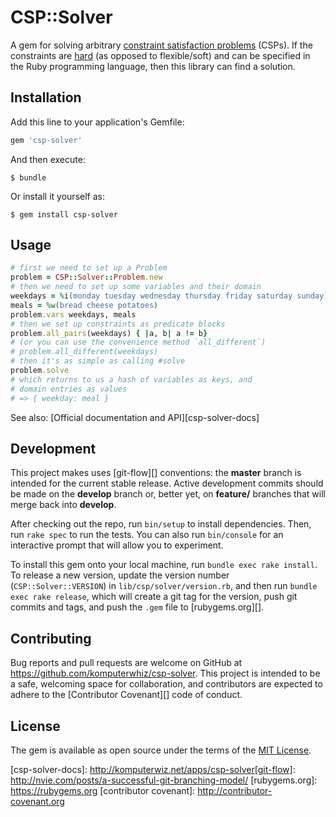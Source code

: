 # CSP::Solver
A gem for solving arbitrary [constraint satisfaction problems][wiki-csp] (CSPs). If the constraints are [hard][hard-constraints] (as opposed to flexible/soft) and can be specified in the Ruby programming language, then this library can find a solution.

## Installation

Add this line to your application's Gemfile:

```ruby
gem 'csp-solver'
```

And then execute:

    $ bundle

Or install it yourself as:

    $ gem install csp-solver

## Usage

```ruby
# first we need to set up a Problem
problem = CSP::Solver::Problem.new
# then we need to set up some variables and their domain
weekdays = %i(monday tuesday wednesday thursday friday saturday sunday)
meals = %w(bread cheese potatoes)
problem.vars weekdays, meals
# then we set up constraints as predicate blocks
problem.all_pairs(weekdays) { |a, b| a != b}
# (or you can use the convenience method `all_different`)
# problem.all_different(weekdays)
# then it's as simple as calling #solve
problem.solve
# which returns to us a hash of variables as keys, and
# domain entries as values
# => { weekday: meal }
```

See also: [Official documentation and API][csp-solver-docs]

## Development

This project makes uses [git-flow][] conventions: the **master** branch is intended for the current stable release. Active development commits should be made on the **develop** branch or, better yet, on **feature/** branches that will merge back into **develop**.

After checking out the repo, run `bin/setup` to install dependencies. Then, run `rake spec` to run the tests. You can also run `bin/console` for an interactive prompt that will allow you to experiment.

To install this gem onto your local machine, run `bundle exec rake install`. To release a new version, update the version number (`CSP::Solver::VERSION`) in `lib/csp/solver/version.rb`, and then run `bundle exec rake release`, which will create a git tag for the version, push git commits and tags, and push the `.gem` file to [rubygems.org][].

## Contributing

Bug reports and pull requests are welcome on GitHub at https://github.com/komputerwhiz/csp-solver. This project is intended to be a safe, welcoming space for collaboration, and contributors are expected to adhere to the [Contributor Covenant][] code of conduct.

## License

The gem is available as open source under the terms of the [MIT License](http://opensource.org/licenses/MIT).

[wiki-csp]: http://en.wikipedia.org/wiki/Constraint_satisfaction_problem
[hard-constraints]: https://en.wikipedia.org/wiki/Constraint_satisfaction_problem#Flexible_CSPs
[csp-solver-docs]: http://komputerwiz.net/apps/csp-solver[git-flow]: http://nvie.com/posts/a-successful-git-branching-model/
[rubygems.org]: https://rubygems.org
[contributor covenant]: http://contributor-covenant.org
